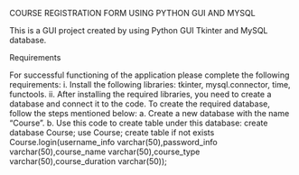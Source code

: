 COURSE REGISTRATION FORM USING PYTHON GUI AND MYSQL

This is a GUI project created by using Python GUI Tkinter and MySQL database. 

Requirements

For successful functioning of the application please complete the following requirements:
i.	Install the following libraries: tkinter, mysql.connector, time, functools.
ii.	After installing the required libraries, you need to create a database and connect it to the code. To create the required database, follow the steps mentioned below:
a.	Create a new database with the name “Course”.
b.	Use this code to create table under this database:
     create database Course;
     use Course;
     create table if not exists Course.login(username_info  varchar(50),password_info varchar(50),course_name varchar(50),course_type varchar(50),course_duration varchar(50));


